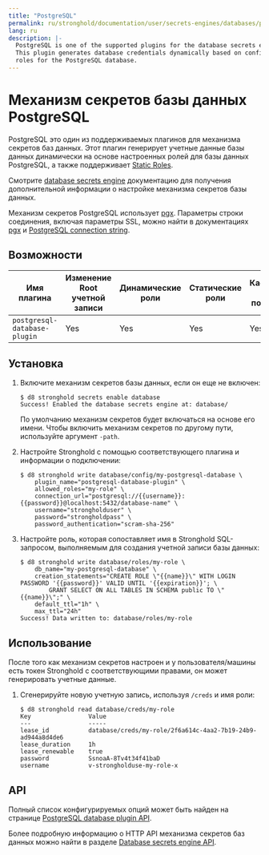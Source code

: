 ```yaml
---
title: "PostgreSQL"
permalink: ru/stronghold/documentation/user/secrets-engines/databases/postgresql.html
lang: ru
description: |-
  PostgreSQL is one of the supported plugins for the database secrets engine.
  This plugin generates database credentials dynamically based on configured
  roles for the PostgreSQL database.
---
```


# Механизм секретов базы данных PostgreSQL

PostgreSQL это один из поддерживаемых плагинов для механизма секретов баз данных. Этот плагин генерирует
учетные данные базы данных динамически на основе настроенных ролей для базы данных PostgreSQL, а также
поддерживает [Static Roles](/docs/secrets/databases#static-roles).

Смотрите [database secrets engine](/docs/secrets/databases) документацию для получения дополнительной
информации о настройке механизма секретов базы данных.

Механизм секретов PostgreSQL использует [pgx][pgxlib]. Параметры строки соединения,
включая параметры SSL, можно найти в документациях [pgx][pgxlib] и
[PostgreSQL connection string][pg_conn_docs].

## Возможности

| Имя плагина                  | Изменение Root учетной записи | Динамические роли | Статические роли | Кастомизация имени пользователя |
|------------------------------|-------------------------------|-------------------|------------------|---------------------------------|
| `postgresql-database-plugin` | Yes                           | Yes               | Yes              | Yes (1.7+)                      |

## Установка

1. Включите механизм секретов базы данных, если он еще не включен:

    ```shell-session
    $ d8 stronghold secrets enable database
    Success! Enabled the database secrets engine at: database/
    ```

    По умолчанию механизм секретов будет включаться на основе его имени.
    Чтобы включить механизм секретов по другому пути, используйте аргумент `-path`.

2. Настройте Stronghold с помощью соответствующего плагина и информации о подключении:

    ```shell-session
    $ d8 stronghold write database/config/my-postgresql-database \
        plugin_name="postgresql-database-plugin" \
        allowed_roles="my-role" \
        connection_url="postgresql://{{username}}:{{password}}@localhost:5432/database-name" \
        username="strongholduser" \
        password="strongholdpass" \
        password_authentication="scram-sha-256"
    ```

3. Настройте роль, которая сопоставляет имя в Stronghold SQL-запросом,
   выполняемым для создания учетной записи базы данных:

    ```shell-session
    $ d8 stronghold write database/roles/my-role \
        db_name="my-postgresql-database" \
        creation_statements="CREATE ROLE \"{{name}}\" WITH LOGIN PASSWORD '{{password}}' VALID UNTIL '{{expiration}}'; \
            GRANT SELECT ON ALL TABLES IN SCHEMA public TO \"{{name}}\";" \
        default_ttl="1h" \
        max_ttl="24h"
    Success! Data written to: database/roles/my-role
    ```

## Использование

После того как механизм секретов настроен и у пользователя/машины есть токен Stronghold с
соответствующими правами, он может генерировать учетные данные.

1. Сгенерируйте новую учетную запись, используя `/creds` и имя роли:

    ```shell-session
    $ d8 stronghold read database/creds/my-role
    Key                Value
    ---                -----
    lease_id           database/creds/my-role/2f6a614c-4aa2-7b19-24b9-ad944a8d4de6
    lease_duration     1h
    lease_renewable    true
    password           SsnoaA-8Tv4t34f41baD
    username           v-strongholduse-my-role-x
    ```

## API

Полный список конфигурируемых опций может быть найден на странице [PostgreSQL database
plugin API](/api-docs/secret/databases/postgresql).

Более подробную информацию о HTTP API механизма секретов баз данных можно найти в разделе
[Database secrets engine API](/api-docs/secret/databases).

[pgxlib]: https://pkg.go.dev/github.com/jackc/pgx/stdlib
[pg_conn_docs]: https://www.postgresql.org/docs/current/libpq-connect.html#LIBPQ-CONNSTRING
